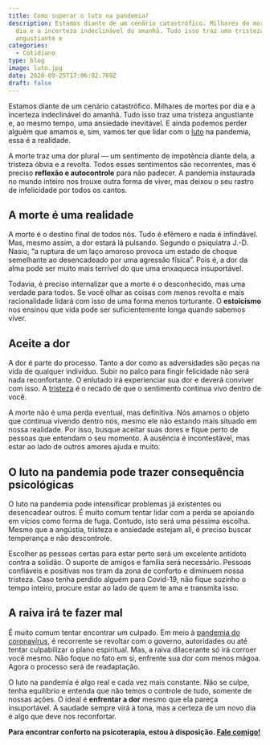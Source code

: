 ```yaml
---
title: Como superar o luto na pandemia?
description: Estamos diante de um cenário catastrófico. Milhares de mortes por
  dia e a incerteza indeclinável do amanhã. Tudo isso traz uma tristeza
  angustiante e
categories:
  - Cotidiano
type: blog
image: luto.jpg
date: 2020-09-25T17:06:02.769Z
draft: false
---
```


Estamos diante de um cenário catastrófico. Milhares de mortes por dia e a incerteza indeclinável do amanhã. Tudo isso traz uma tristeza angustiante e, ao mesmo tempo, uma ansiedade inevitável. E ainda podemos perder alguém que amamos e, sim, vamos ter que lidar com o [luto](https://yuribusin.com.br/5-dicas-para-superar-o-luto/) na pandemia, essa é a realidade.

A morte traz uma dor plural — um sentimento de impotência diante dela, a tristeza óbvia e a revolta. Todos esses sentimentos são recorrentes, mas é preciso **reflexão e autocontrole** para não padecer. A pandemia instaurada no mundo inteiro nos trouxe outra forma de viver, mas deixou o seu rastro de infelicidade por todos os cantos.

## A morte é uma realidade

A morte é o destino final de todos nós. Tudo é efêmero e nada é infindável. Mas, mesmo assim, a dor estará lá pulsando. Segundo o psiquiatra J.-D. Nasio, “a ruptura de um laço amoroso provoca um estado de choque semelhante ao desencadeado por uma agressão física”. Pois é, a dor da alma pode ser muito mais terrível do que uma enxaqueca insuportável.

Todavia, é preciso internalizar que a morte é o desconhecido, mas uma verdade para todos. Se você olhar as coisas com menos revolta e mais racionalidade lidará com isso de uma forma menos torturante. O **estoicismo** nos ensinou que vida pode ser suficientemente longa quando sabemos viver.

## Aceite a dor

A dor é parte do processo. Tanto a dor como as adversidades são peças na vida de qualquer indivíduo. Subir no palco para fingir felicidade não será nada reconfortante. O enlutado irá experienciar sua dor e deverá conviver com isso. A [tristeza](https://yuribusin.com.br/tristeza-ou-depressao-como-diferenciar-uma-da-outra/) é o recado de que o sentimento continua vivo dentro de você.

A morte não é uma perda eventual, mas definitiva. Nós amamos o objeto que continua vivendo dentro nós, mesmo ele não estando mais situado em nossa realidade. Por isso, busque aceitar suas dores e fique perto de pessoas que entendam o seu momento. A ausência é incontestável, mas estar ao lado de outros amores ajuda e muito.

## O luto na pandemia pode trazer consequência psicológicas

O luto na pandemia pode intensificar problemas já existentes ou desencadear outros. É muito comum tentar lidar com a perda se apoiando em vícios como forma de fuga. Contudo, isto será uma péssima escolha. Mesmo que a angústia, tristeza e ansiedade estejam ali, é preciso buscar temperança e não descontrole.

Escolher as pessoas certas para estar perto será um excelente antídoto contra a solidão. O suporte de amigos e família será necessário. Pessoas confiáveis e positivas nos tiram da zona de conforto e diminuem nossa tristeza. Caso tenha perdido alguém para Covid-19, não fique sozinho o tempo inteiro, procure estar ao lado de quem te ama e transmita isso.

## A raiva irá te fazer mal

É muito comum tentar encontrar um culpado. Em meio à [pandemia do coronavírus](https://yuribusin.com.br/12-dicas-saude-mental-quarentena/), é recorrente se revoltar com o governo, autoridades ou até tentar culpabilizar o plano espiritual. Mas, a raiva dilacerante só irá corroer você mesmo. Não foque no fato em si, enfrente sua dor com menos mágoa. Agora o processo será de readaptação.

O luto na pandemia é algo real e cada vez mais constante. Não se culpe, tenha equilíbrio e entenda que não temos o controle de tudo, somente de nossas ações. O ideal é **enfrentar a dor** mesmo que ela pareça insuportável. A saudade sempre virá à tona, mas a certeza de um novo dia é algo que deve nos reconfortar.

**Para encontrar conforto na psicoterapia, estou à disposição. [Fale comigo!](https://yuribusin.com.br/contato/)**
